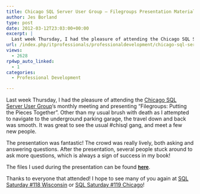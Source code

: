 ```yaml
---
title: Chicago SQL Server User Group – Filegroups Presentation Material
author: Jes Borland
type: post
date: 2012-03-12T23:03:00+00:00
excerpt: |
  Last week Thursday, I had the pleasure of attending the Chicago SQL Server User Group's monthly meeting and presenting "Filegroups: Putting the Pieces Together". You can download the presentation materials here.
url: /index.php/itprofessionals/professionaldevelopment/chicago-sql-server-user-group/
views:
  - 2628
rp4wp_auto_linked:
  - 1
categories:
  - Professional Development

---
```

Last week Thursday, I had the pleasure of attending the [Chicago SQL Server User Group][1]&#8216;s monthly meeting and presenting &#8220;Filegroups: Putting the Pieces Together&#8221;. Other than my usual brush with death as I attempted to navigate to the underground parking garage, the travel down and back was smooth. It was great to see the usual #chisql gang, and meet a few new people.

The presentation was fantastic! The crowd was really lively, both asking and answering questions. After the presentation, several people stuck around to ask more questions, which is always a sign of success in my book!

The files I used during the presentation can be found **<span style="font-size: small;"><a href="/media/users/grrlgeek/ChiSQL 20120308.zip?mtime=1331600083">here</a></span>**.

Thanks to everyone that attended! I hope to see many of you again at [SQL Saturday #118 Wisconsin][2] or [SQL Saturday #119 Chicago][3]!

 [1]: http://chicago.sqlpass.org/
 [2]: http://sqlsaturday.com/118/eventhome.aspx
 [3]: http://sqlsaturday.com/119/eventhome.aspx